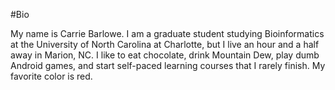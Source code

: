 #Bio

My name is Carrie Barlowe. I am a graduate student studying Bioinformatics at the University of North Carolina at Charlotte, but I live an hour and a half away in Marion, NC. I like to eat chocolate, drink Mountain Dew, play dumb Android games, and start self-paced learning courses that I rarely finish. My favorite color is red.
